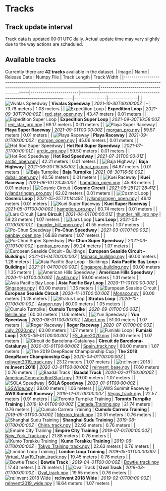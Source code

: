 
# Tracks
## Track update interval
Track data is updated 00:01 UTC daily. Actual update time may vary slightly due to the way actions are scheduled.
## Available tracks
Currently there are **42 tracks** available in the dataset.
| Image                                                                                                                                         | Name                                     | Release Date           | Numpy File                                                               | Track Length   | Track Width   |
|-----------------------------------------------------------------------------------------------------------------------------------------------|------------------------------------------|------------------------|--------------------------------------------------------------------------|----------------|---------------|
| ![Vivalas Speedway](./assets/arn:aws:deepracer:us-east-1::track/caecer_gp/track-resources/caecer_gp.svg)                                      | **Vivalas Speedway**                     | *2021-10-30T00:00:00Z* | -                                                                        | 73.78 meters   | 1.08 meters   |
| ![Expedition Loop](./assets/arn:aws:deepracer:us-east-1::track/red_star_open/track-resources/red_star_open.svg)                               | **Expedition Loop**                      | *2021-09-30T17:00:00Z* | [red_star_open.npy](././npy/red_star_open.npy)                           | 43.47 meters   | 0.01 meters   |
| ![Expedition Super Loop](./assets/arn:aws:deepracer:us-east-1::track/red_star_pro/track-resources/red_star_pro.svg)                           | **Expedition Super Loop**                | *2021-09-30T16:58:00Z* | [red_star_pro.npy](././npy/red_star_pro.npy)                             | 69.17 meters   | 0.01 meters   |
| ![Playa Super Raceway ](./assets/arn:aws:deepracer:us-east-1::track/morgan_pro/track-resources/morgan_pro.svg)                                | **Playa Super Raceway**                  | *2021-09-01T00:00:00Z* | [morgan_pro.npy](././npy/morgan_pro.npy)                                 | 59.57 meters   | 0.01 meters   |
| ![Playa Raceway ](./assets/arn:aws:deepracer:us-east-1::track/morgan_open/track-resources/morgan_open.svg)                                    | **Playa Raceway**                        | *2021-09-01T00:00:00Z* | [morgan_open.npy](././npy/morgan_open.npy)                               | 45.06 meters   | 0.01 meters   |
| ![Hot Rod Super Speedway ](./assets/arn:aws:deepracer:us-east-1::track/arctic_pro/track-resources/arctic_pro.svg)                             | **Hot Rod Super Speedway**               | *2021-07-31T00:00:01Z* | [arctic_pro.npy](././npy/arctic_pro.npy)                                 | 59.50 meters   | 0.01 meters   |
| ![Hot Rod Speedway ](./assets/arn:aws:deepracer:us-east-1::track/arctic_open/track-resources/arctic_open.svg)                                 | **Hot Rod Speedway**                     | *2021-07-31T00:00:01Z* | [arctic_open.npy](././npy/arctic_open.npy)                               | 42.21 meters   | 0.01 meters   |
| ![Baja Highway ](./assets/arn:aws:deepracer:us-east-1::track/dubai_pro/track-resources/dubai_pro.svg)                                         | **Baja Highway**                         | *2021-06-30T16:58:00Z* | [dubai_pro.npy](././npy/dubai_pro.npy)                                   | 64.67 meters   | 0.01 meters   |
| ![Baja Turnpike ](./assets/arn:aws:deepracer:us-east-1::track/dubai_open/track-resources/dubai_open.svg)                                      | **Baja Turnpike**                        | *2021-06-30T16:58:00Z* | [dubai_open.npy](././npy/dubai_open.npy)                                 | 40.56 meters   | 0.01 meters   |
| ![Kuei Raceway](./assets/arn:aws:deepracer:us-east-1::track/hamption_open/track-resources/hamption_open.svg)                                  | **Kuei Raceway**                         | *2021-06-10T23:45:00Z* | [hamption_open.npy](././npy/hamption_open.npy)                           | 45.93 meters   | 0.01 meters   |
| ![Cosmic Circuit](./assets/arn:aws:deepracer:us-east-1::track/jyllandsringen_pro/track-resources/jyllandsringen_pro.svg)                      | **Cosmic Circuit**                       | *2021-05-25T21:28:41Z* | [jyllandsringen_pro.npy](././npy/jyllandsringen_pro.npy)                 | 62.02 meters   | 0.01 meters   |
| ![Cosmic Loop](./assets/arn:aws:deepracer:us-east-1::track/jyllandsringen_open/track-resources/jyllandsringen_open.svg)                       | **Cosmic Loop**                          | *2021-05-25T21:14:49Z* | [jyllandsringen_open.npy](././npy/jyllandsringen_open.npy)               | 46.12 meters   | 0.01 meters   |
| ![Kuei Super Raceway](./assets/arn:aws:deepracer:us-east-1::track/hamption_pro/track-resources/hamption_pro.svg)                              | **Kuei Super Raceway**                   | *2021-05-01T00:00:00Z* | [hamption_pro.npy](././npy/hamption_pro.npy)                             | 60.74 meters   | 0.01 meters   |
| ![Lars Circuit](./assets/arn:aws:deepracer:us-east-1::track/thunder_hill_pro/track-resources/thunder_hill_pro.svg)                            | **Lars Circuit**                         | *2021-04-01T00:00:01Z* | [thunder_hill_pro.npy](././npy/thunder_hill_pro.npy)                     | 59.23 meters   | 1.07 meters   |
| ![Lars Loop](./assets/arn:aws:deepracer:us-east-1::track/thunder_hill_open/track-resources/thunder_hill_open.svg)                             | **Lars Loop**                            | *2021-04-01T00:00:01Z* | [thunder_hill_open.npy](././npy/thunder_hill_open.npy)                   | 41.55 meters   | 1.07 meters   |
| ![Po-Chun Speedway](./assets/arn:aws:deepracer:us-east-1::track/penbay_open/track-resources/penbay_open.svg)                                  | **Po-Chun Speedway**                     | *2021-03-01T01:00:00Z* | [penbay_open.npy](././npy/penbay_open.npy)                               | 68.68 meters   | 1.07 meters   |
| ![Po-Chun Super Speedway](./assets/arn:aws:deepracer:us-east-1::track/penbay_pro/track-resources/penbay_pro.svg)                              | **Po-Chun Super Speedway**               | *2021-03-01T01:00:00Z* | [penbay_pro.npy](././npy/penbay_pro.npy)                                 | 89.24 meters   | 1.07 meters   |
| ![European Seaside Circuit - Buildings](./assets/arn:aws:deepracer:us-east-1::track/Monaco_building/track-resources/monaco_building.svg)      | **European Seaside Circuit - Buildings** | *2021-01-04T00:00:00Z* | [Monaco_building.npy](././npy/Monaco_building.npy)                       | 60.00 meters   | 1.28 meters   |
| ![Asia Pacific Bay Loop - Buildings](./assets/arn:aws:deepracer:us-east-1::track/Singapore_building/track-resources/singapore_building.svg)   | **Asia Pacific Bay Loop - Buildings**    | *2021-01-04T00:00:00Z* | [Singapore_building.npy](././npy/Singapore_building.npy)                 | 60.00 meters   | 1.35 meters   |
| ![American Hills Speedway](./assets/arn:aws:deepracer:us-east-1::track/Austin/track-resources/austin.svg)                                     | **American Hills Speedway**              | *2020-11-10T00:00:00Z* | [Austin.npy](././npy/Austin.npy)                                         | 59.00 meters   | 1.31 meters   |
| ![Asia Pacific Bay Loop](./assets/arn:aws:deepracer:us-east-1::track/Singapore/track-resources/singapore.svg)                                 | **Asia Pacific Bay Loop**                | *2020-11-10T00:00:00Z* | [Singapore.npy](././npy/Singapore.npy)                                   | 60.00 meters   | 1.35 meters   |
| ![European Seaside Circuit](./assets/arn:aws:deepracer:us-east-1::track/Monaco/track-resources/monaco.svg)                                    | **European Seaside Circuit**             | *2020-11-10T00:00:00Z* | [Monaco.npy](././npy/Monaco.npy)                                         | 60.00 meters   | 1.28 meters   |
| ![Stratus Loop](./assets/arn:aws:deepracer:us-east-1::track/Aragon/track-resources/aragon.svg)                                                | **Stratus Loop**                         | *2020-10-01T00:00:00Z* | [Aragon.npy](././npy/Aragon.npy)                                         | 60.00 meters   | 1.05 meters   |
| ![Cumulo Turnpike](./assets/arn:aws:deepracer:us-east-1::track/Belille/track-resources/belille.svg)                                           | **Cumulo Turnpike**                      | *2020-09-01T00:00:00Z* | [Belille.npy](././npy/Belille.npy)                                       | 60.00 meters   | 1.06 meters   |
| ![Yun Speedway](./assets/arn:aws:deepracer:us-east-1::track/Albert/track-resources/albert.svg)                                                | **Yun Speedway**                         | *2020-08-01T00:00:00Z* | [Albert.npy](././npy/Albert.npy)                                         | 51.00 meters   | 1.07 meters   |
| ![Roger Raceway](./assets/arn:aws:deepracer:us-east-1::track/July_2020/track-resources/july_2020.svg)                                         | **Roger Raceway**                        | *2020-07-01T00:00:00Z* | [July_2020.npy](././npy/July_2020.npy)                                   | 60.00 meters   | 1.07 meters   |
| ![Fumiaki Loop](./assets/arn:aws:deepracer:us-east-1::track/FS_June2020/track-resources/fs_june2020.svg)                                      | **Fumiaki Loop**                         | *2020-06-01T00:00:00Z* | [FS_June2020.npy](././npy/FS_June2020.npy)                               | 53.00 meters   | 1.07 meters   |
| ![Circuit de Barcelona-Catalunya](./assets/arn:aws:deepracer:us-east-1::track/Spain_track/track-resources/spain_track.svg)                    | **Circuit de Barcelona-Catalunya**       | *2020-05-01T00:00:00Z* | [Spain_track.npy](././npy/Spain_track.npy)                               | 60.00 meters   | 1.07 meters   |
| ![The 2019 DeepRacer Championship Cup](./assets/arn:aws:deepracer:us-east-1::track/reInvent2019_track/track-resources/reinvent2019_track.svg) | **The 2019 DeepRacer Championship Cup**  | *2020-04-01T00:00:00Z* | [reInvent2019_track.npy](././npy/reInvent2019_track.npy)                 | 23.12 meters   | 1.07 meters   |
| ![re:Invent 2018](./assets/arn:aws:deepracer:us-east-1::track/reinvent_base/track-resources/reinvent_base.svg)                                | **re:Invent 2018**                       | *2020-03-01T00:00:00Z* | [reinvent_base.npy](././npy/reinvent_base.npy)                           | 17.60 meters   | 0.76 meters   |
| ![Baadal Track](./assets/arn:aws:deepracer:us-east-1::track/AmericasGeneratedInclStart/track-resources/americasgeneratedinclstart.svg)        | **Baadal Track**                         | *2020-02-01T00:00:00Z* | [AmericasGeneratedInclStart.npy](././npy/AmericasGeneratedInclStart.npy) | 39.00 meters   | 1.07 meters   |
| ![SOLA Speedway](./assets/arn:aws:deepracer:us-east-1::track/LGSWide/track-resources/lgswide.svg)                                             | **SOLA Speedway**                        | *2020-01-01T00:00:00Z* | [LGSWide.npy](././npy/LGSWide.npy)                                       | 38.00 meters   | 1.06 meters   |
| ![AWS Summit Raceway](./assets/arn:aws:deepracer:us-east-1::track/Vegas_track/track-resources/vegas_track.svg)                                | **AWS Summit Raceway**                   | *2019-12-01T00:00:00Z* | [Vegas_track.npy](././npy/Vegas_track.npy)                               | 22.57 meters   | 0.91 meters   |
| ![Toronto Turnpike Training](./assets/arn:aws:deepracer:us-east-1::track/Canada_Training/track-resources/canada_training.svg)                 | **Toronto Turnpike Training**            | *2019-10-01T00:00:00Z* | [Canada_Training.npy](././npy/Canada_Training.npy)                       | 21.74 meters   | 0.76 meters   |
| ![Cumulo Carrera Training](./assets/arn:aws:deepracer:us-east-1::track/Mexico_track/track-resources/mexico_track.svg)                         | **Cumulo Carrera Training**              | *2019-09-01T00:00:00Z* | [Mexico_track.npy](././npy/Mexico_track.npy)                             | 20.51 meters   | 0.76 meters   |
| ![Shanghai Sudu Training](./assets/arn:aws:deepracer:us-east-1::track/China_track/track-resources/china_track.svg)                            | **Shanghai Sudu Training**               | *2019-08-01T00:00:00Z* | [China_track.npy](././npy/China_track.npy)                               | 22.92 meters   | 0.76 meters   |
| ![Empire City Training](./assets/arn:aws:deepracer:us-east-1::track/New_York_Track/track-resources/new_york_track.svg)                        | **Empire City Training**                 | *2019-07-01T00:00:00Z* | [New_York_Track.npy](././npy/New_York_Track.npy)                         | 21.88 meters   | 0.76 meters   |
| ![Kumo Torakku Training](./assets/arn:aws:deepracer:us-east-1::track/Tokyo_Training_track/track-resources/tokyo_training_track.svg)           | **Kumo Torakku Training**                | *2019-06-01T00:00:00Z* | [Tokyo_Training_track.npy](././npy/Tokyo_Training_track.npy)             | 22.63 meters   | 0.76 meters   |
| ![London Loop Training](./assets/arn:aws:deepracer:us-east-1::track/Virtual_May19_Train_track/track-resources/virtual_may19_train_track.svg)  | **London Loop Training**                 | *2019-05-01T00:00:00Z* | [Virtual_May19_Train_track.npy](././npy/Virtual_May19_Train_track.npy)   | 19.45 meters   | 0.76 meters   |
| ![Bowtie Track](./assets/arn:aws:deepracer:us-east-1::track/Bowtie_track/track-resources/bowtie_track.svg)                                    | **Bowtie Track**                         | *2019-04-01T00:00:00Z* | [Bowtie_track.npy](././npy/Bowtie_track.npy)                             | 17.43 meters   | 0.76 meters   |
| ![Oval Track](./assets/arn:aws:deepracer:us-east-1::track/Oval_track/track-resources/oval_track.svg)                                          | **Oval Track**                           | *2019-03-01T00:00:00Z* | [Oval_track.npy](././npy/Oval_track.npy)                                 | 19.55 meters   | 0.76 meters   |
| ![re:Invent 2018 Wide](./assets/arn:aws:deepracer:us-east-1::track/reInvent2019_wide/track-resources/reinvent2019_wide.svg)                   | **re:Invent 2018 Wide**                  | *2019-02-01T00:00:00Z* | [reInvent2019_wide.npy](././npy/reInvent2019_wide.npy)                   | 16.64 meters   | 1.07 meters   |
    